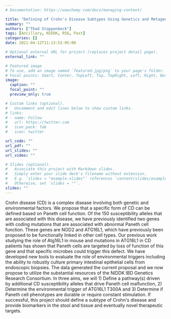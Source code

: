 ```yaml
---
# Documentation: https://wowchemy.com/docs/managing-content/

title: "Defining of Crohn's Disease Subtypes Using Genetics and Metagenomics"
summary: ""
authors: ["Thad Stappenbeck"]
tags: [Ancillary, NIDDK, R56, Past]
categories: []
date: 2021-04-12T11:13:53-05:00

# Optional external URL for project (replaces project detail page).
external_link: ""

# Featured image
# To use, add an image named `featured.jpg/png` to your page's folder.
# Focal points: Smart, Center, TopLeft, Top, TopRight, Left, Right, BottomLeft, Bottom, BottomRight.
image:
  caption: ""
  focal_point: ""
  preview_only: true

# Custom links (optional).
#   Uncomment and edit lines below to show custom links.
# links:
# - name: Follow
#   url: https://twitter.com
#   icon_pack: fab
#   icon: twitter

url_code: ""
url_pdf: ""
url_slides: ""
url_video: ""

# Slides (optional).
#   Associate this project with Markdown slides.
#   Simply enter your slide deck's filename without extension.
#   E.g. `slides = "example-slides"` references `content/slides/example-slides.md`.
#   Otherwise, set `slides = ""`.
slides: ""
---
```


Crohn disease (CD) is a complex disease involving both genetic and environmental factors. We propose that a specific form of CD can be defined based on Paneth cell function. Of the 150 susceptibility alleles that are associated with this disease, we have previously identified two genes with coding mutations that are associated with abnormal Paneth cell function. These genes are NOD2 and ATG16L1, which have previously been proposed to be functionally linked in other cell types. Our previous work studying the role of Atg16L1 in mouse and mutations in ATG16L1 in CD patients has shown that Paneth cells are targeted by loss of function of this gene and that specific microbes could trigger this defect. We have developed new tools to evaluate the role of environmental triggers including the ability to robustly culture primary intestinal epithelial cells from endoscopic biopsies. The data generated the current proposal and we now propose to utilize the substantial resources of the NIDDK IBD Genetics Research Consortium. In three aims, we will 1) Define a pathway(s) driven by additional CD susceptibility alleles that drive Paneth cell malfunction, 2) Determine the environmental trigger of ATG16L1 T300A and 3) Determine if Paneth cell phenotypes are durable or require constant stimulation. If successful, this project should define a subtype of Crohn's disease and provide biomarkers in the stool and tissue and eventually novel therapeutic targets.
